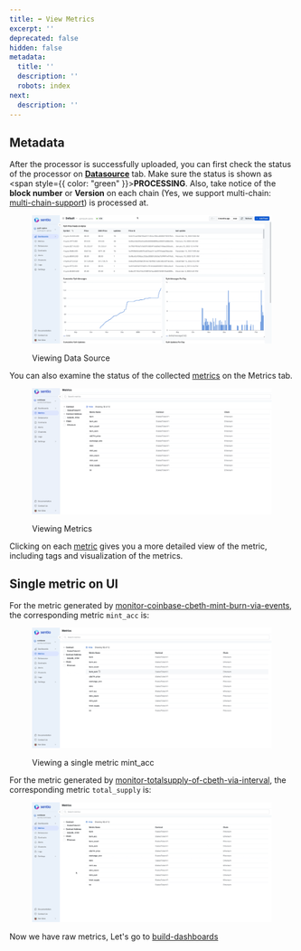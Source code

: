 ```yaml
---
title: ➡ View Metrics
excerpt: ''
deprecated: false
hidden: false
metadata:
  title: ''
  description: ''
  robots: index
next:
  description: ''
---
```

## Metadata

After the processor is successfully uploaded, you can first check the status of the processor on [**Datasource**](ui-layout) tab. Make sure the status is shown as <span style={{ color: "green" }}>**PROCESSING**</span>. Also, take notice of the **block number** or **Version** on each chain (Yes, we support multi-chain: [multi-chain-support](multi-chain-support "mention")) is processed at.

<figure>
  <img src="https://raw.githubusercontent.com/sentioxyz/docs/v1.0/.gitbook/assets/datasource.gif" alt="" />
  <figcaption>
    <p>Viewing Data Source</p>
  </figcaption>
</figure>

You can also examine the status of the collected [metrics](ui-layout) on the Metrics tab.

<figure>
  <img src="https://raw.githubusercontent.com/sentioxyz/docs/v1.0/.gitbook/assets/image (5) (4) (1).png" alt="" />
  <figcaption>
    <p>Viewing Metrics</p>
  </figcaption>
</figure>

Clicking on each [metric](metrics) gives you a more detailed view of the metric, including tags and visualization of the metrics.

## Single metric on UI

For the metric generated by [monitor-coinbase-cbeth-mint-burn-via-events](monitor-coinbase-cbeth-mint-burn-via-events "mention"), the corresponding metric `mint_acc` is:

<figure>
  <img src="https://raw.githubusercontent.com/sentioxyz/docs/v1.0/.gitbook/assets/mintAcc.gif" alt="" />
  <figcaption>
    <p>Viewing a single metric mint_acc</p>
  </figcaption>
</figure>

For the metric generated by [monitor-totalsupply-of-cbeth-via-interval](monitor-totalsupply-of-cbeth-via-interval "mention"), the corresponding metric `total_supply` is:

<figure>
  <img src="https://raw.githubusercontent.com/sentioxyz/docs/v1.0/.gitbook/assets/totalSupply.gif" alt="" />
  <figcaption></figcaption>
</figure>

Now we have raw metrics, Let's go to [build-dashboards](build-dashboards "mention")